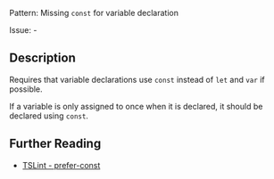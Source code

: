 Pattern: Missing `const` for variable declaration

Issue: -

## Description

Requires that variable declarations use `const` instead of `let` and `var` if possible.

If a variable is only assigned to once when it is declared, it should be declared using `const`.

## Further Reading

* [TSLint - prefer-const](https://palantir.github.io/tslint/rules/prefer-const)